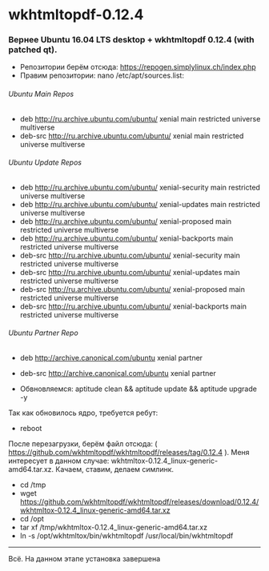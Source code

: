 # wkhtmltopdf-0.12.4

### Вернее Ubuntu 16.04 LTS desktop + wkhtmltopdf 0.12.4 (with patched qt).

+ Репозитории берём отсюда: https://repogen.simplylinux.ch/index.php
+ Правим репозитории: nano /etc/apt/sources.list:

###### Ubuntu Main Repos
+ deb http://ru.archive.ubuntu.com/ubuntu/ xenial main restricted universe multiverse 
+ deb-src http://ru.archive.ubuntu.com/ubuntu/ xenial main restricted universe multiverse 
###### Ubuntu Update Repos
+ deb http://ru.archive.ubuntu.com/ubuntu/ xenial-security main restricted universe multiverse 
+ deb http://ru.archive.ubuntu.com/ubuntu/ xenial-updates main restricted universe multiverse 
+ deb http://ru.archive.ubuntu.com/ubuntu/ xenial-proposed main restricted universe multiverse 
+ deb http://ru.archive.ubuntu.com/ubuntu/ xenial-backports main restricted universe multiverse 
+ deb-src http://ru.archive.ubuntu.com/ubuntu/ xenial-security main restricted universe multiverse 
+ deb-src http://ru.archive.ubuntu.com/ubuntu/ xenial-updates main restricted universe multiverse 
+ deb-src http://ru.archive.ubuntu.com/ubuntu/ xenial-proposed main restricted universe multiverse 
+ deb-src http://ru.archive.ubuntu.com/ubuntu/ xenial-backports main restricted universe multiverse 
###### Ubuntu Partner Repo
+ deb http://archive.canonical.com/ubuntu xenial partner
+ deb-src http://archive.canonical.com/ubuntu xenial partner

+ Обвновляемся: aptitude clean && aptitude update && aptitude upgrade -y

Так как обновилось ядро, требуется ребут:

+ reboot

После перезагрузки, берём файл отсюда: ( https://github.com/wkhtmltopdf/wkhtmltopdf/releases/tag/0.12.4 ). Меня интересует в данном случае: wkhtmltox-0.12.4_linux-generic-amd64.tar.xz. Качаем, ставим, делаем симлинк.

+ cd /tmp
+ wget https://github.com/wkhtmltopdf/wkhtmltopdf/releases/download/0.12.4/wkhtmltox-0.12.4_linux-generic-amd64.tar.xz
+ cd /opt
+ tar xf /tmp/wkhtmltox-0.12.4_linux-generic-amd64.tar.xz
+ ln -s /opt/wkhtmltox/bin/wkhtmltopdf /usr/local/bin/wkhtmltopdf

-------
Всё. На данном этапе установка завершена
